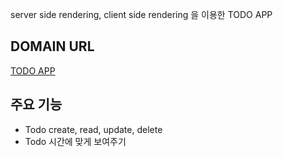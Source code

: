 server side rendering, client side rendering 을 이용한 TODO APP

## DOMAIN URL
<a href='https://scheduler-dun-three.vercel.app/'>TODO APP<a/>

## 주요 기능
<ul>
  <li> Todo create, read, update, delete</li>
  <li> Todo 시간에 맞게 보여주기</li>
</ul>
